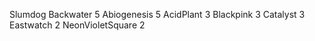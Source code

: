 Slumdog
Backwater 5
Abiogenesis 5
AcidPlant 3
Blackpink 3
Catalyst 3
Eastwatch 2
NeonVioletSquare 2
